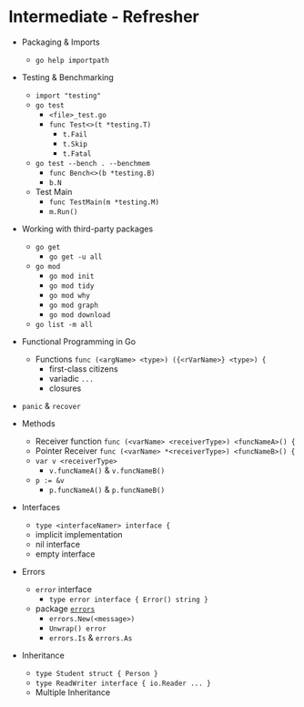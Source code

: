 # Intermediate - Refresher

- Packaging & Imports
  - `go help importpath`

- Testing & Benchmarking
  - `import "testing"`
  - `go test`
    - `<file>_test.go`
    - `func Test<>(t *testing.T)`
      - `t.Fail`
      - `t.Skip`
      - `t.Fatal`
  - `go test --bench . --benchmem`
    - `func Bench<>(b *testing.B)`
    - `b.N`
  - Test Main
    - `func TestMain(m *testing.M)`
    - `m.Run()`

- Working with third-party packages
  - `go get`
    - `go get -u all`
  - `go mod`
    - `go mod init`
    - `go mod tidy`
    - `go mod why`
    - `go mod graph`
    - `go mod download`
  - `go list -m all`

- Functional Programming in Go
  - Functions `func (<argName> <type>) ({<rVarName>} <type>) {`
    - first-class citizens
    - variadic `...`
    - closures

- `panic` & `recover`

- Methods
  - Receiver function `func (<varName> <receiverType>) <funcNameA>() {`
  - Pointer Receiver `func (<varName> *<receiverType>) <funcNameB>() {`
  - `var v <receiverType>`
    - `v.funcNameA()` & `v.funcNameB()`
  - `p := &v`
    - `p.funcNameA()` & `p.funcNameB()`

- Interfaces
  - `type <interfaceNamer> interface {`
  - implicit implementation
  - nil interface
  - empty interface

- Errors
  - `error` interface
    - `type error interface { Error() string }`
  - package [`errors`](https://golang.org/pkg/errors/)
    - `errors.New(<message>)`
    - `Unwrap() error`
    - `errors.Is` & `errors.As`

- Inheritance
  - `type Student struct { Person }`
  - `type ReadWriter interface { io.Reader ... }`
  - Multiple Inheritance
